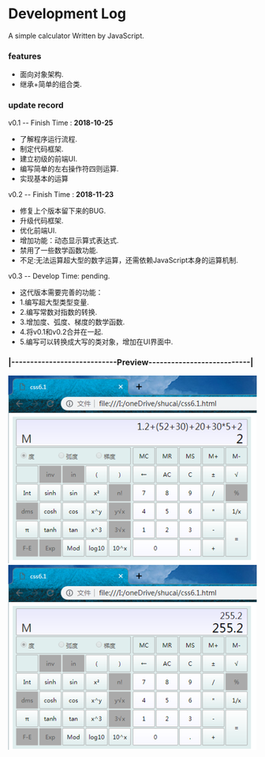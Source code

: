 # Development Log
<span>A simple calculator Written by JavaScript.</span></br>
<h3>features</h3>

<ul>
  <li>面向对象架构.</li>
  <li>继承+简单的组合类.</li>
</ul>
<h3>update record</h3>

<p>v0.1 -- Finish Time : <strong>2018-10-25</strong></p>
<ul>
  <li>了解程序运行流程.</li>
  <li>制定代码框架.</li>
  <li>建立初级的前端UI.</>
  <li>编写简单的左右操作符四则运算.</li>
  <li>实现基本的运算</li>
</ul>
<p>v0.2 -- Finish Time : <strong>2018-11-23</strong></p>
<ul>
  <li>修复上个版本留下来的BUG.</li>
  <li>升级代码框架.</li>
  <li>优化前端UI.</>
  <li>增加功能：动态显示算式表达式.</li>
  <li>禁用了一些数学函数功能.</li>
  <li>不足:无法运算超大型的数字运算，还需依赖JavaScript本身的运算机制.</li>
</ul>
<p>v0.3 -- Develop Time: pending.</p>
<ul>
  <li>这代版本需要完善的功能：</li>
  <li> 1.编写超大型类型变量.</li>
  <li> 2.编写常数对指数的转换.</li>
  <li> 3.增加度、弧度、梯度的数学函数.</li>
  <li> 4.将v0.1和v0.2合并在一起.</li>
  <li> 5.编写可以转换成大写的类对象，增加在UI界面中.</li>
</ul>
<h3>|----------------------------Preview---------------------------|</h3>
<img src='https://github.com/DingZehua/Calculator/blob/master/calv2.png'/>
<img src='https://github.com/DingZehua/Calculator/blob/master/calv2.1.png'/>
